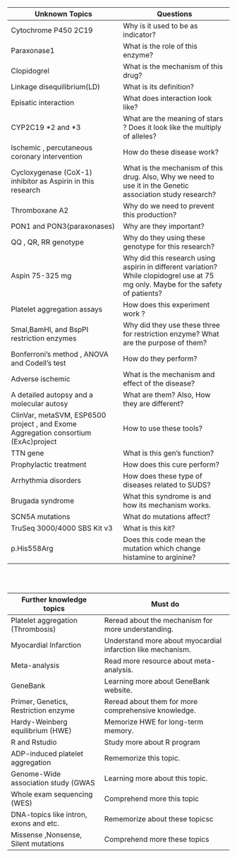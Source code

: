 
| Unknown Topics | Questions |
| --- | --- |
| Cytochrome P450 2C19 | Why is it used to be as indicator? |
| Paraxonase1 | What is the role of this enzyme? |
| Clopidogrel | What is the mechanism of this drug? |
| Linkage disequilibrium(LD)| What is its definition? |
| Episatic interaction| What does interaction look like?|
| CYP2C19 *2 and *3  | What are the meaning of stars ? Does it look like the multiply of alleles? |
| Ischemic , percutaneous coronary intervention | How do these disease work? |
| Cycloxygenase (CoX-1) inhibitor as Aspirin in this research | What is the mechanism of this drug. Also, Why we need to use it in the Genetic association study research?|
| Thromboxane A2 | Why do we need to prevent this production? |
| PON1 and PON3(paraxonases) | Why are they important? |
| QQ , QR, RR genotype |Why do they using these genotype for this research?|
| Aspin 75-325 mg | Why did this research using aspirin in different variation? While clopidogrel use at 75 mg only. Maybe for the safety of patients? |
| Platelet aggregation assays |  How does this experiment work ? |
| Smal,BamHI, and BspPI restriction enzymes | Why did they use these three for restriction enzyme? What are the purpose of them? |
| Bonferroni’s method , ANOVA and Codell’s test |  How do they perform? |
| Adverse ischemic | What is the mechanism and effect of the disease? |
| A detailed autopsy and a molecular autosy |What are them? Also, How they are different?|
| ClinVar, metaSVM, ESP6500 project , and Exome Aggregation consortium (ExAc)project | How to use these tools? 
| TTN gene| What is this gen’s function? 
| Prophylactic treatment | How does this cure perform?
| Arrhythmia disorders | How does these type of diseases related to SUDS?
| Brugada syndrome | What this syndrome is and how its mechanism works.
| SCN5A mutations | What do mutations affect?
| TruSeq 3000/4000 SBS Kit v3 | What is this kit?
| p.His558Arg | Does this code mean the mutation which change histamine to arginine?
<br />
<br />

| Further knowledge topics | Must do |
| --- | --- |   
| Platelet aggregation (Thrombosis)|Reread about the mechanism for more understanding.
| Myocardial Infarction| Understand more about myocardial infarction like mechanism.
| Meta-analysis | Read more resource about meta-analysis.
| GeneBank| Learning more about GeneBank website.
| Primer, Genetics, Restriction enzyme | Reread about them  for more comprehensive knowledge.
| Hardy-Weinberg equilibrium (HWE) | Memorize HWE for long-term memory.
| R and Rstudio | Study more about R program
|ADP-induced platelet aggregation| Rememorize this topic.
| Genome-Wide association study (GWAS | Learning more about this topic.
|Whole exam sequencing (WES)| Comprehend more this topic
|DNA-topics like intron, exons and etc.|Rememorize about these topicsc
|Missense ,Nonsense, Silent mutations| Comprehend more these topics







